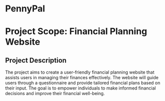 # PennyPal

# Project Scope: Financial Planning Website

## Project Description

The project aims to create a user-friendly financial planning website that assists users in managing their finances effectively. The website will guide users through a questionnaire and provide tailored financial plans based on their input. The goal is to empower individuals to make informed financial decisions and improve their financial well-being.

